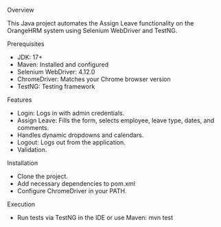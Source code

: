 Overview

This Java project automates the Assign Leave functionality on the OrangeHRM system using Selenium WebDriver and TestNG.

Prerequisites
- JDK: 17+
- Maven: Installed and configured
- Selenium WebDriver: 4.12.0
- ChromeDriver: Matches your Chrome browser version
- TestNG: Testing framework

Features
- Login: Logs in with admin credentials.
- Assign Leave: Fills the form, selects employee, leave type, dates, and comments.
- Handles dynamic dropdowns and calendars.
- Logout: Logs out from the application.
- Validation.

Installation
- Clone the project.
- Add necessary dependencies to pom.xml
- Configure ChromeDriver in your PATH.

Execution
- Run tests via TestNG in the IDE or use Maven: mvn test